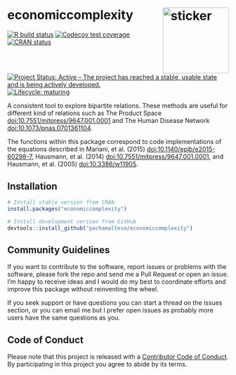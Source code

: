 
<!-- README.md is generated from README.Rmd. Please edit that file -->

# economiccomplexity <img src="https://pachamaltese.github.io/economiccomplexity/hexicon.svg" width=150 align="right" alt="sticker"/>

[![R build
status](https://github.com/pachamaltese/economiccomplexity/workflows/R-CMD-check/badge.svg)](https://github.com/pachamaltese/economiccomplexity/actions?workflow=R-CMD-check)
[![Codecov test
coverage](https://codecov.io/gh/pachamaltese/economiccomplexity/branch/master/graph/badge.svg)](https://codecov.io/gh/pachamaltese/economiccomplexity?branch=master)
[![CRAN
status](https://www.r-pkg.org/badges/version/economiccomplexity)](https://cran.r-project.org/package=economiccomplexity)
[![Project Status: Active – The project has reached a stable, usable
state and is being actively
developed.](https://www.repostatus.org/badges/latest/active.svg)](https://www.repostatus.org/#active)
[![Lifecycle:
maturing](https://img.shields.io/badge/lifecycle-maturing-blue.svg)](https://www.tidyverse.org/lifecycle/#maturing)

A consistent tool to explore bipartite relations. These methods are
useful for different kind of relations such as The Product Space
<doi:10.7551/mitpress/9647.001.0001> and The Human Disease Network
<doi:10.1073/pnas.0701361104>.

The functions within this package correspond to code implementations of
the equations described in Mariani, et al. (2015)
<doi:10.1140/epjb/e2015-60298-7>, Hausmann, et al. (2014)
<doi:10.7551/mitpress/9647.001.0001>, and Hausmann, et al. (2005)
<doi:10.3386/w11905>.

## Installation

``` r
# Install stable version from CRAN
install.packages("economiccomplexity")

# Install development version from GitHub
devtools::install_github("pachamaltese/economiccomplexity")
```

## Community Guidelines

If you want to contribute to the software, report issues or problems
with the software, please fork the repo and send me a Pull Request or
open an issue. I’m happy to receive ideas and I would do my best to
coordinate efforts and improve this package without reinventing the
wheel.

If you seek support or have questions you can start a thread on the
issues section, or you can email me but I prefer open issues as probably
more users have the same questions as you.

## Code of Conduct

Please note that this project is released with a [Contributor Code of
Conduct](https://pachamaltese.github.io/economiccomplexity/CODE_OF_CONDUCT.html).
By participating in this project you agree to abide by its terms.
